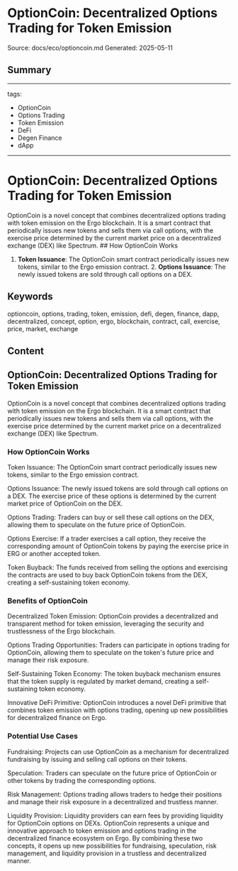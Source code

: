 # OptionCoin: Decentralized Options Trading for Token Emission
Source: docs/eco/optioncoin.md
Generated: 2025-05-11

## Summary
---
tags:
  - OptionCoin
  - Options Trading
  - Token Emission
  - DeFi
  - Degen Finance
  - dApp
---

# OptionCoin: Decentralized Options Trading for Token Emission

OptionCoin is a novel concept that combines decentralized options trading with token emission on the Ergo blockchain. It is a smart contract that periodically issues new tokens and sells them via call options, with the exercise price determined by the current market price on a decentralized exchange (DEX) like Spectrum. ## How OptionCoin Works

1. **Token Issuance**: The OptionCoin smart contract periodically issues new tokens, similar to the Ergo emission contract. 2. **Options Issuance**: The newly issued tokens are sold through call options on a DEX.

## Keywords
optioncoin, options, trading, token, emission, defi, degen, finance, dapp, decentralized, concept, option, ergo, blockchain, contract, call, exercise, price, market, exchange

## Content
## OptionCoin: Decentralized Options Trading for Token Emission
OptionCoin is a novel concept that combines decentralized options trading with token emission on the Ergo blockchain. It is a smart contract that periodically issues new tokens and sells them via call options, with the exercise price determined by the current market price on a decentralized exchange (DEX) like Spectrum.

### How OptionCoin Works
Token Issuance: The OptionCoin smart contract periodically issues new tokens, similar to the Ergo emission contract.


Options Issuance: The newly issued tokens are sold through call options on a DEX. The exercise price of these options is determined by the current market price of OptionCoin on the DEX.


Options Trading: Traders can buy or sell these call options on the DEX, allowing them to speculate on the future price of OptionCoin.


Options Exercise: If a trader exercises a call option, they receive the corresponding amount of OptionCoin tokens by paying the exercise price in ERG or another accepted token.


Token Buyback: The funds received from selling the options and exercising the contracts are used to buy back OptionCoin tokens from the DEX, creating a self-sustaining token economy.

### Benefits of OptionCoin
Decentralized Token Emission: OptionCoin provides a decentralized and transparent method for token emission, leveraging the security and trustlessness of the Ergo blockchain.


Options Trading Opportunities: Traders can participate in options trading for OptionCoin, allowing them to speculate on the token's future price and manage their risk exposure.


Self-Sustaining Token Economy: The token buyback mechanism ensures that the token supply is regulated by market demand, creating a self-sustaining token economy.


Innovative DeFi Primitive: OptionCoin introduces a novel DeFi primitive that combines token emission with options trading, opening up new possibilities for decentralized finance on Ergo.

### Potential Use Cases
Fundraising: Projects can use OptionCoin as a mechanism for decentralized fundraising by issuing and selling call options on their tokens.


Speculation: Traders can speculate on the future price of OptionCoin or other tokens by trading the corresponding options.


Risk Management: Options trading allows traders to hedge their positions and manage their risk exposure in a decentralized and trustless manner.


Liquidity Provision: Liquidity providers can earn fees by providing liquidity for OptionCoin options on DEXs.
OptionCoin represents a unique and innovative approach to token emission and options trading in the decentralized finance ecosystem on Ergo. By combining these two concepts, it opens up new possibilities for fundraising, speculation, risk management, and liquidity provision in a trustless and decentralized manner.
